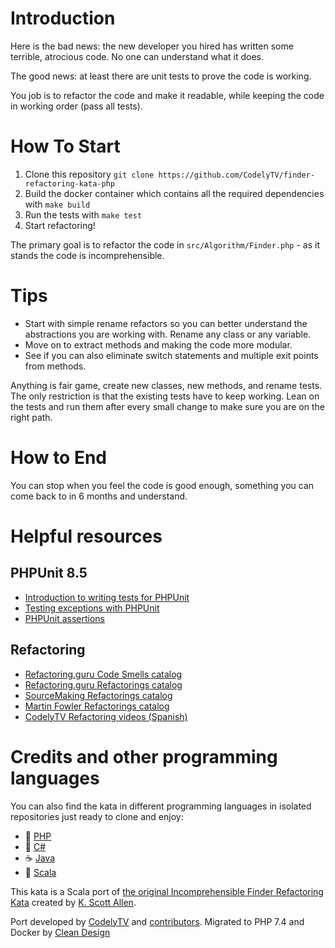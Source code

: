 # Introduction 

Here is the bad news: the new developer you hired has written some terrible, atrocious code. 
No one can understand what it does. 

The good news: at least there are unit tests to prove the code is working. 

You job is to refactor the code and make it readable, while keeping the code in working order (pass all tests). 

# How To Start

1. Clone this repository `git clone https://github.com/CodelyTV/finder-refactoring-kata-php`
2. Build the docker container which contains all the required dependencies with `make build`
3. Run the tests with `make test`
4. Start refactoring! 

The primary goal is to refactor the code in `src/Algorithm/Finder.php` - as it stands the code is incomprehensible. 

# Tips

* Start with simple rename refactors so you can better understand the abstractions you are working with. Rename any class or any variable. 
* Move on to extract methods and making the code more modular.
* See if you can also eliminate switch statements and multiple exit points from methods. 

Anything is fair game, create new classes, new methods, and rename tests. 
The only restriction is that the existing tests have to keep working. 
Lean on the tests and run them after every small change to make sure you are on the right path.

# How to End

You can stop when you feel the code is good enough, something you can come back to in 6 months and understand. 

# Helpful resources

## PHPUnit 8.5

* [Introduction to writing tests for PHPUnit](https://phpunit.readthedocs.io/en/8.5/writing-tests-for-phpunit.html)
* [Testing exceptions with PHPUnit](https://phpunit.readthedocs.io/en/8.5/writing-tests-for-phpunit.html#testing-php-errors-warnings-and-notices)
* [PHPUnit assertions](https://phpunit.readthedocs.io/en/8.5/assertions.html)

## Refactoring

* [Refactoring.guru Code Smells catalog](https://refactoring.guru/smells/smells)
* [Refactoring.guru Refactorings catalog](https://refactoring.guru/catalog)
* [SourceMaking Refactorings catalog](https://sourcemaking.com/refactoring)
* [Martin Fowler Refactorings catalog](http://refactoring.com/catalog/)
* [CodelyTV Refactoring videos (Spanish)](http://codely.tv/tag/refactoring/)

# Credits and other programming languages

You can also find the kata in different programming languages in isolated repositories just ready to clone and enjoy:

* 🐘 [PHP](https://github.com/CodelyTV/finder-refactoring-kata-php)
* 🦈 [C#](https://github.com/CodelyTV/finder-refactoring-kata-csharp)
* ☕  [Java](https://github.com/DoDevJutsu/incomprehensible-finder-refactoring-java)
* 🧬 [Scala](https://github.com/CodelyTV/finder-refactoring-kata-scala)

This kata is a Scala port of [the original Incomprehensible Finder Refactoring Kata](https://github.com/OdeToCode/Katas/tree/master/Refactoring) created by [K. Scott Allen](https://github.com/OdeToCode).

Port developed by [CodelyTV](https://codely.tv/) and [contributors](../../graphs/contributors). Migrated to PHP 7.4 and Docker by [Clean Design](https://github.com/Clean-Design)
